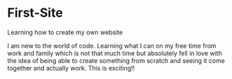 # First-Site
Learning how to create my own website


I am new to the world of code. Learning what I can on my free time from work and family which is not that much time but absolutely fell in love with the idea of being able to create something from scratch and seeing it come together and actually work. This is exciting!!
